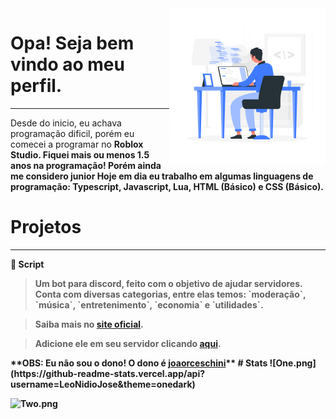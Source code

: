 <img src="https://github.com/joaorceschini/joaorceschini/raw/master/coding.svg" width=250px align="right">

# Opa! Seja bem vindo ao meu perfil.
<hr>
Desde do inicio, eu achava programação dificil, porém eu comecei a programar no <strong>Roblox Studio<strong>.
Fiquei mais ou menos 1.5 anos na programação! Porém ainda me considero <strong>junior</strong>
Hoje em dia eu trabalho em algumas linguagens de programação: <strong>Typescript, Javascript, Lua, HTML (Básico) e CSS (Básico)</strong>.

# Projetos
<hr>
👾 Script<br>
<blockquote>Um bot para discord, feito com o objetivo de ajudar servidores. Conta com diversas categorias, entre elas temos: `moderação`, `música`, `entretenimento`, `economia` e `utilidades`.</blockquote>
<blockquote> Saiba mais no <a href="https://script-bot.vercel.app/">site oficial</a>.</blockquote>
<blockquote> Adicione ele em seu servidor clicando <a href="https://discord.com/oauth2/authorize?=&client_id=762764583793459200&scope=bot&permissions=8">aqui</a>.<br></blockquote>
**OBS: Eu não sou o dono! O dono é <a href="https://github.com/joaorceschini">joaorceschini</a>**
# Stats
![One.png](https://github-readme-stats.vercel.app/api?username=LeoNidioJose&theme=onedark)

![Two.png](https://github-readme-stats.vercel.app/api/top-langs/?username=LeoNidioJose&hide=html&layout=compact&theme=onedark)
